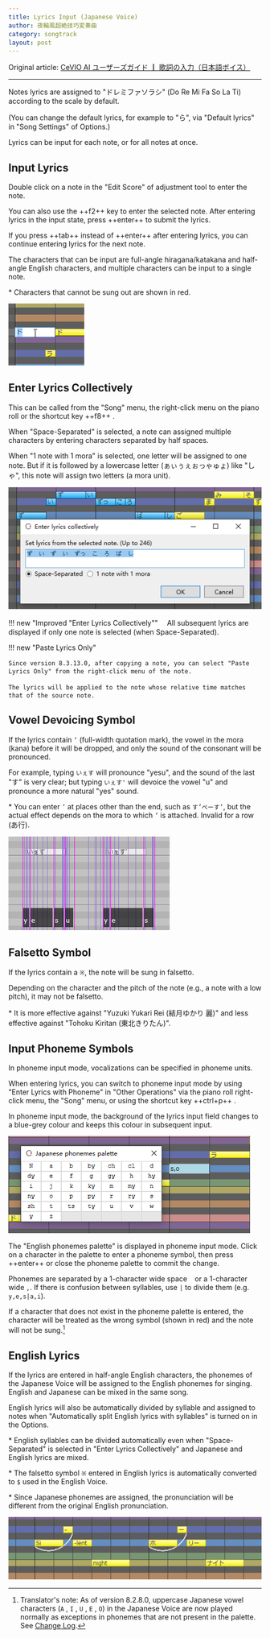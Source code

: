 ```yaml
---
title: Lyrics Input (Japanese Voice)
author: 夜輪風超絶技巧変奏曲
category: songtrack
layout: post
---
```

Original article: [CeVIO AI ユーザーズガイド ┃ 歌詞の入力（日本語ボイス）](https://cevio.jp/guide/cevio_ai/songtrack/song_04/)

---

Notes lyrics are assigned to "ドレミファソラシ" (Do Re Mi Fa So La Ti) according to the scale by default.

(You can change the default lyrics, for example to "ら", via "Default lyrics" in "Song Settings" of Options.)

Lyrics can be input for each note, or for all notes at once.

## Input Lyrics

Double click on a note in the "Edit Score" of adjustment tool to enter the note.

You can also use the ++f2++ key to enter the selected note. After entering lyrics in the input state, press ++enter++ to submit the lyrics.

If you press ++tab++ instead of ++enter++ after entering lyrics, you can continue entering lyrics for the next note.

The characters that can be input are full-angle hiragana/katakana and half-angle English characters, and multiple characters can be input to a single note.

\* Characters that cannot be sung out are shown in red.

![enter lyrics](images/song_04_1.png)

## Enter Lyrics Collectively

This can be called from the "Song" menu, the right-click menu on the piano roll or the shortcut key ++f8++ .

When "Space-Separated" is selected, a note can assigned multiple characters by entering characters separated by half spaces.

When "1 note with 1 mora" is selected, one letter will be assigned to one note. But if it is followed by a lowercase letter (ぁぃぅぇぉっゃゅょ) like "しゃ", this note will assign two letters (a mora unit).

![continually enter lyrics](images/song_04_2.png)

!!! new "Improved "Enter Lyrics Collectively""
    　All subsequent lyrics are displayed if only one note is selected (when Space-Separated).

!!! new "Paste Lyrics Only"

    Since version 8.3.13.0, after copying a note, you can select "Paste Lyrics Only" from the right-click menu of the note.

    The lyrics will be applied to the note whose relative time matches that of the source note.

## Vowel Devoicing Symbol

If the lyrics contain `’` (full-width quotation mark), the vowel in the mora (kana) before it will be dropped, and only the sound of the consonant will be pronounced.

For example, typing `いぇす` will pronounce "yesu", and the sound of the last "す" is very clear; but typing `いぇす'` will devoice the vowel "u" and pronounce a more natural "yes" sound.

\* You can enter `’` at places other than the end, such as `す’ぺーす’`, but the actual effect depends on the mora to which `’` is attached. Invalid for a row (あ行).

![drop off Vowel](images/song_04_3.png)

## Falsetto Symbol

If the lyrics contain a `※`, the note will be sung in falsetto.

Depending on the character and the pitch of the note (e.g., a note with a low pitch), it may not be falsetto.

\* It is more effective against "Yuzuki Yukari Rei (結月ゆかり 麗)" and less effective against "Tohoku Kiritan (東北きりたん)".

## Input Phoneme Symbols

In phoneme input mode, vocalizations can be specified in phoneme units.

When entering lyrics, you can switch to phoneme input mode by using "Enter Lyrics with Phoneme" in "Other Operations" via the piano roll right-click menu, the "Song" menu, or using the shortcut key ++ctrl+p++ .

In phoneme input mode, the background of the lyrics input field changes to a blue-grey colour and keeps this colour in subsequent input.

![enter parameter](images/song_04_4.png)

The "English phonemes palette" is displayed in phoneme input mode. Click on a character in the palette to enter a phoneme symbol, then press ++enter++ or close the phoneme palette to commit the change.

Phonemes are separated by a 1-character wide space ` ` or a 1-character wide `,`. If there is confusion between syllables, use `|` to divide them (e.g. `y,e,s|a,i`).

If a character that does not exist in the phoneme palette is entered, the character will be treated as the wrong symbol (shown in red) and the note will not be sung.[^1]

## English Lyrics

If the lyrics are entered in half-angle English characters, the phonemes of the Japanese Voice will be assigned to the English phonemes for singing. English and Japanese can be mixed in the same song.

English lyrics will also be automatically divided by syllable and assigned to notes when "Automatically split English lyrics with syllables" is turned on in the Options.

\* English syllables can be divided automatically even when "Space-Separated" is selected in "Enter Lyrics Collectively" and Japanese and English lyrics are mixed.

\* The falsetto symbol `※` entered in English lyrics is automatically converted to `$` used in the English Voice.

\* Since Japanese phonemes are assigned, the pronunciation will be different from the original English pronunciation.

![English lyrics](images/song_04_5.png)

[^1]:Translator's note: As of version 8.2.8.0, uppercase Japanese vowel characters (`A` , `I` , `U` , `E` , `O`) in the Japanese Voice are now played normally as exceptions in phonemes that are not present in the palette. See [Change Log](../../intro/change-log#2022512-8280).

